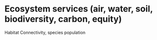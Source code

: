 # Ecosystem services (air, water, soil, biodiversity, carbon, equity)

Habitat Connectivity, species population

